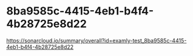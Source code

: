 # 8ba9585c-4415-4eb1-b4f4-4b28725e8d22
https://sonarcloud.io/summary/overall?id=examly-test_8ba9585c-4415-4eb1-b4f4-4b28725e8d22

